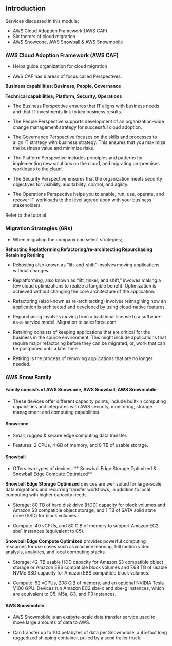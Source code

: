 ## Introduction

Services discussed in this module:
- AWS Cloud Adoption Framework (AWS CAF)
- Six factors of cloud migration
- AWS Snowcone, AWS Snowball & AWS Snowmobile

### AWS Cloud Adoption Framework (AWS CAF)

- Helps guide organization for cloud migration

- AWS CAF has 6 areas of focus called Perspectives.

**Business capabilities: Business, People, Governance**

**Technical capabilities; Platform, Security, Operations**

- The Business Perspective ensures that IT aligns with business needs and that IT investments link to key business results.

- The People Perspective supports development of an organization-wide change management strategy for successful cloud adoption.

- The Governance Perspective focuses on the skills and processes to align IT strategy with business strategy. This ensures that you maximize the business value and minimize risks.

- The Platform Perspective includes principles and patterns for implementing new solutions on the cloud, and migrating on-premises workloads to the cloud.

- The Security Perspective ensures that the organization meets security objectives for visibility, auditability, control, and agility.

- The Operations Perspective helps you to enable, run, use, operate, and recover IT workloads to the level agreed upon with your business stakeholders.

Refer to the tutorial
### Migration Strategies (6Rs)

- When migrating the company can select strategies;

**Rehosting
Replatforming
Refactoring/re-architecting
Repurchasing
Retaining
Retiring**

- Rehosting also known as “lift-and-shift” involves moving applications without changes.

- Replatforming, also known as “lift, tinker, and shift,” involves making a few cloud optimizations to realize a tangible benefit. Optimization is achieved without changing the core architecture of the application.

- Refactoring (also known as re-architecting) involves reimagining how an application is architected and developed by using cloud-native features.

- Repurchasing involves moving from a traditional license to a software-as-a-service model. Migration to salesforce.com

- Retaining consists of keeping applications that are critical for the business in the source environment. This might include applications that require major refactoring before they can be migrated, or, work that can be postponed until a later time.

- Retiring is the process of removing applications that are no longer needed.

### AWS Snow Family

#### Family consists of AWS Snowcone, AWS Snowball, AWS Snowmobile

- These devices offer different capacity points, include built-in computing capabilities and integrates with AWS security, monitoring, storage management and computing capabilities.

#### Snowcone

- Small, rugged & secure edge computing data transfer.

- Features: 2 CPUs, 4 GB of memory, and 8 TB of usable storage.

#### Snowball

- Offers two types of devices: ** Snowball Edge Storage Optimized & Snowball Edge Compute Optimized**

**Snowball Edge Storage Optimized** devices are well suited for large-scale data migrations and recurring transfer workflows, in addition to local computing with higher capacity needs.


- Storage: 80 TB of hard disk drive (HDD) capacity for block volumes and Amazon S3 compatible object storage, and 1 TB of SATA solid state drive (SSD) for block volumes.

- Compute: 40 vCPUs, and 80 GiB of memory to support Amazon EC2 sbe1 instances (equivalent to C5).

**Snowball Edge Compute Optimized** provides powerful computing resources for use cases such as machine learning, full motion video analysis, analytics, and local computing stacks.

- Storage: 42-TB usable HDD capacity for Amazon S3 compatible object storage or Amazon EBS compatible block volumes and 7.68 TB of usable NVMe SSD capacity for Amazon EBS compatible block volumes.

- Compute: 52 vCPUs, 208 GiB of memory, and an optional NVIDIA Tesla V100 GPU. Devices run Amazon EC2 sbe-c and sbe-g instances, which are equivalent to C5, M5a, G3, and P3 instances.

#### AWS Snowmobile

- AWS Snowmobile is an exabyte-scale data transfer service used to move large amounts of data to AWS.

- Can transfer up to 100 petabytes of data per Snowmobile, a 45-foot long ruggedized shipping container, pulled by a semi trailer truck.




